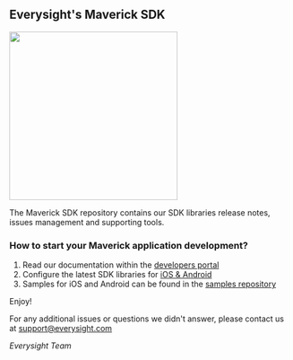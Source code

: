 ## Everysight's Maverick SDK

<img src="https://everysight.github.io/maverick_docs/assets/index-maverick2.jpg" width="300">

The Maverick SDK repository contains our SDK libraries release notes, issues management and supporting tools.

### How to start your Maverick application development?

1. Read our documentation within the [developers portal](https://everysight.github.io/maverick_docs/)
2. Configure the latest SDK libraries for [iOS & Android](https://everysight.github.io/maverick_docs/libraries-api/overview/)
3. Samples for iOS and Android can be found in the [samples repository](https://github.com/everysight-maverick/samples)


Enjoy!

For any additional issues or questions we didn't answer, please contact us at support@everysight.com

_Everysight Team_
